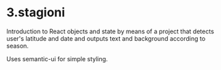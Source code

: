 # 3.stagioni

Introduction to React objects and state by means of a project that detects user's latitude and date and outputs text and background according to season.

Uses semantic-ui for simple styling.
